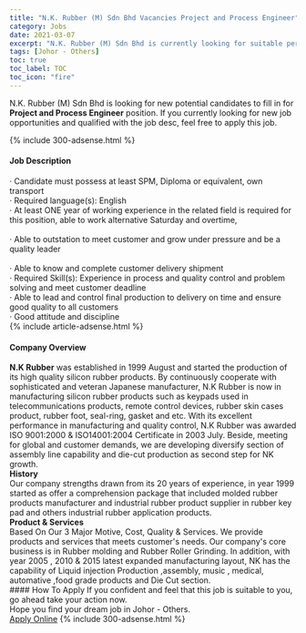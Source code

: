 ```yaml
---
title: "N.K. Rubber (M) Sdn Bhd Vacancies Project and Process Engineer" 
category: Jobs 
date: 2021-03-07 
excerpt: "N.K. Rubber (M) Sdn Bhd is currently looking for suitable person to fill in the Project and Process Engineer which based in Johor - Others" 
tags: [Johor - Others] 
toc: true 
toc_label: TOC 
toc_icon: "fire" 
--- 
```


<p>N.K. Rubber (M) Sdn Bhd is looking for new potential candidates to fill in for <b>Project and Process Engineer</b> position. If you currently looking for new job opportunities and qualified with the job desc, feel free to apply this job.
</p>{% include 300-adsense.html %} 
<div><div><h4>Job Description</h4></div><div><div><span><div><div><div>&#183; Candidate must possess at least SPM, Diploma or equivalent, own transport</div><div>&#183; Required language(s): English&#160;&#160;</div><div>&#183; At least ONE year of working experience in the related field is required for this position, able to work alternative Saturday and overtime,&#160;<br>&#160;</div><div>&#183; Able to outstation to meet customer and&#160;grow under pressure&#160;and be a quality leader<br>&#160;</div><div>&#183; Able to know and complete customer delivery shipment&#160;</div><div>&#183; Required Skill(s): Experience in process and quality control and problem solving and meet customer deadline&#160;</div><div>&#183; Able to lead and control final production to delivery on time and ensure good quality to all customers&#160;</div><div>&#183; Good attitude and discipline&#160;&#160;</div></div></div></span></div></div></div> 
{% include article-adsense.html %} 
<div><div><h4>Company Overview</h4></div><div><div><span><div><div>
<div><strong>N.K Rubber</strong> was established in 1999 August and started the production of its high quality silicon rubber products. By continuously cooperate with sophisticated and veteran Japanese manufacturer, N.K Rubber is now&#160;in manufacturing silicon rubber products such as keypads used in telecommunications products, remote control devices, rubber skin cases product, rubber foot, seal-ring, gasket and etc. With its excellent performance in manufacturing and quality control, N.K Rubber was awarded ISO 9001:2000 &amp; ISO14001:2004 Certificate in 2003 July. Beside, meeting for global and customer demands, we are developing diversify section of&#160; assembly line capability and die-cut production as second step for NK growth.</div>
</div>
<div><strong>History</strong></div>
<div>
<div>Our company strengths drawn from its&#160;20 years of experience, in year 1999 started as offer a comprehension package that included molded rubber products manufacturer and industrial rubber product supplier in rubber key pad and others industrial rubber application products.</div>
</div>
<div><strong>Product &amp; Services</strong></div>
<div>
<div>Based On Our 3 Major Motive, Cost, Quality &amp; Services. We provide products and services that meets customer's needs. Our company's core business is in Rubber molding and Rubber&#160;Roller Grinding. In addition, with year 2005 , 2010 &amp; 2015 latest expanded manufacturing layout, NK has the capability of Liquid injection Production ,assembly, music , medical, automative ,food grade products&#160;and Die Cut section.</div>
</div></div></span></div></div></div> 
#### How To Apply 
If you confident and feel that this job is suitable to you, go ahead take your action now. <br/> 
Hope you find your dream job in Johor - Others. <br/> 
<a href="https://www.jobstreet.com.my/en/job/project-and-process-engineer-4498700?jobId=jobstreet-my-job-4498700&" class="btn btn--info" target="_blank" rel="nofollow noopenner">Apply Online</a> 
{% include 300-adsense.html %} 